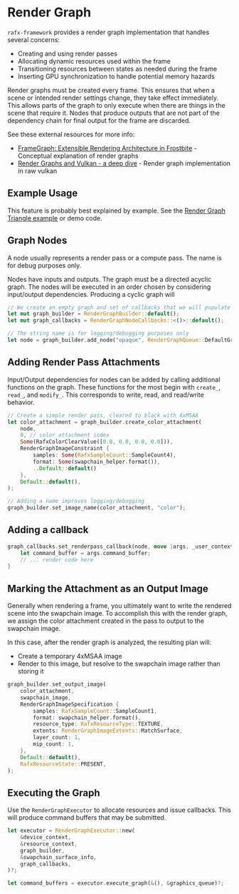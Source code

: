 # Render Graph

`rafx-framework` provides a render graph implementation that handles several concerns:
 * Creating and using render passes
 * Allocating dynamic resources used within the frame
 * Transitioning resources between states as needed during the frame
 * Inserting GPU synchronization to handle potential memory hazards

Render graphs must be created every frame. This ensures that when a scene or intended render settings change, they take
effect immediately. This allows parts of the graph to only execute when there are things in the scene that require it.
Nodes that produce outputs that are not part of the dependency chain for final output for the frame are discarded.

See these external resources for more info:
 * [FrameGraph: Extensible Rendering Architecture in Frostbite](https://www.gdcvault.com/play/1024612/FrameGraph-Extensible-Rendering-Architecture-in) - Conceptual explanation of render graphs
 * [Render Graphs and Vulkan - a deep dive](http://themaister.net/blog/2017/08/15/render-graphs-and-vulkan-a-deep-dive/) - Render graph implementation in raw vulkan

## Example Usage

This feature is probably best explained by example. See the 
[Render Graph Triangle example](../../rafx/examples/render_graph_triangle/render_graph_triangle.rs) or demo code.

## Graph Nodes

A node usually represents a render pass or a compute pass. The name is for debug purposes only.

Nodes have inputs and outputs. The graph must be a directed acyclic graph. The nodes will be executed in an order chosen
by considering input/output dependencies. Producing a cyclic graph will 

```rust
// We create an empty graph and set of callbacks that we will populate
let mut graph_builder = RenderGraphBuilder::default();
let mut graph_callbacks = RenderGraphNodeCallbacks::<()>::default();

// The string name is for logging/debugging purposes only
let node = graph_builder.add_node("opaque", RenderGraphQueue::DefaultGraphics);
```

## Adding Render Pass Attachments

Input/Output dependencies for nodes can be added by calling additional functions on the graph. These functions for the
most begin with `create_`, `read_`, and `modify_`. This corresponds to write, read, and read/write behavior.

```rust
// Create a simple render pass, cleared to black with 4xMSAA
let color_attachment = graph_builder.create_color_attachment(
    node,
    0, // color attachment index
    Some(RafxColorClearValue([0.0, 0.0, 0.0, 0.0])),
    RenderGraphImageConstraint {
        samples: Some(RafxSampleCount::SampleCount4),
        format: Some(swapchain_helper.format()),
        ..Default::default()
    },
    Default::default(),
);

// Adding a name improves logging/debugging
graph_builder.set_image_name(color_attachment, "color");
```

## Adding a callback

```rust
graph_callbacks.set_renderpass_callback(node, move |args, _user_context| {
    let command_buffer = args.command_buffer;
    // ... render code here
}
```

## Marking the Attachment as an Output Image

Generally when rendering a frame, you ultimately want to write the rendered scene into the swapchain image. To
accomplish this with the render graph, we assign the color attachment created in the pass to output to the swapchain
image.

In this case, after the render graph is analyzed, the resulting plan will:
 * Create a temporary 4xMSAA image 
 * Render to this image, but resolve to the swapchain image rather than storing it

```rust
graph_builder.set_output_image(
    color_attachment,
    swapchain_image,
    RenderGraphImageSpecification {
        samples: RafxSampleCount::SampleCount1,
        format: swapchain_helper.format(),
        resource_type: RafxResourceType::TEXTURE,
        extents: RenderGraphImageExtents::MatchSurface,
        layer_count: 1,
        mip_count: 1,
    },
    Default::default(),
    RafxResourceState::PRESENT,
);
```

## Executing the Graph

Use the `RenderGraphExecutor` to allocate resources and issue callbacks. This will produce command buffers that may be
submitted.

```rust
let executor = RenderGraphExecutor::new(
    &device_context,
    &resource_context,
    graph_builder,
    &swapchain_surface_info,
    graph_callbacks,
)?;

let command_buffers = executor.execute_graph(&(), &graphics_queue)?;
```
